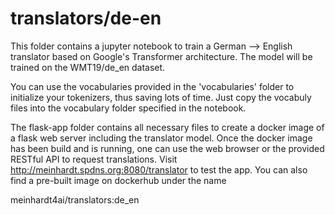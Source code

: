 # translators/de-en
This folder contains a jupyter notebook to train a German --> English translator based on Google's Transformer architecture. The model will be trained on the WMT19/de_en dataset. 

You can use the vocabularies provided in the 'vocabularies' folder to initialize your tokenizers, thus saving lots of time. Just copy the vocabuly files into the vocabulary folder specified in the notebook.

The flask-app folder contains all necessary files to create a docker image of a flask web server including the translator model. Once the docker image has been build and is running, one can use the web browser or the provided RESTful API to request translations. Visit http://meinhardt.spdns.org:8080/translator to test the app. You can also find a pre-built image on dockerhub under the name 

meinhardt4ai/translators:de_en 
 
